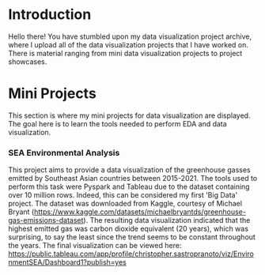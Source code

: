 # Introduction

Hello there! You have stumbled upon my data visualization project archive, where I upload all of the data visualization projects that I have worked on. There is material ranging from mini data visualization projects to project showcases. 

# Mini Projects
This section is where my mini projects for data visualization are displayed. The goal here is to learn the tools needed to perform EDA and data visualization.

### SEA Environmental Analysis

This project aims to provide a data visualization of the greenhouse gasses emitted by Southeast Asian countries between 2015-2021. The tools used to perform this task were Pyspark and Tableau due to the dataset containing over 10 million rows. Indeed, this can be considered my first 'Big Data' project. The dataset was downloaded from Kaggle, courtesy of Michael Bryant (https://www.kaggle.com/datasets/michaelbryantds/greenhouse-gas-emissions-dataset). The resulting data visualization indicated that the highest emitted gas was carbon dioxide equivalent (20 years), which was surprising, to say the least since the trend seems to be constant throughout the years. The final visualization can be viewed here: https://public.tableau.com/app/profile/christopher.sastropranoto/viz/EnvironmentSEA/Dashboard1?publish=yes
